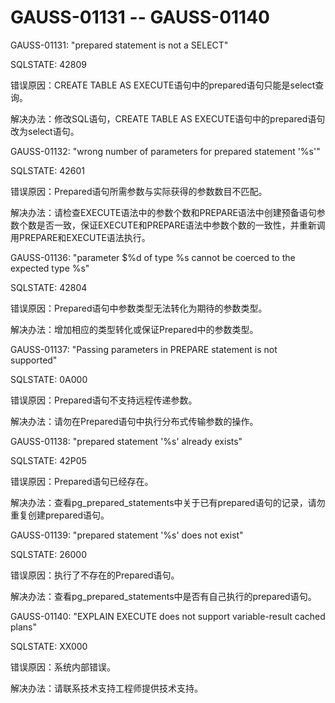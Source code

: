 # GAUSS-01131 -- GAUSS-01140<a name="ZH-CN_TOPIC_0302073138"></a>

GAUSS-01131: "prepared statement is not a SELECT"

SQLSTATE: 42809

错误原因：CREATE TABLE AS EXECUTE语句中的prepared语句只能是select查询。

解决办法：修改SQL语句，CREATE TABLE AS EXECUTE语句中的prepared语句改为select语句。

GAUSS-01132: "wrong number of parameters for prepared statement '%s'"

SQLSTATE: 42601

错误原因：Prepared语句所需参数与实际获得的参数数目不匹配。

解决办法：请检查EXECUTE语法中的参数个数和PREPARE语法中创建预备语句参数个数是否一致，保证EXECUTE和PREPARE语法中参数个数的一致性，并重新调用PREPARE和EXECUTE语法执行。

GAUSS-01136: "parameter $%d of type %s cannot be coerced to the expected type %s"

SQLSTATE: 42804

错误原因：Prepared语句中参数类型无法转化为期待的参数类型。

解决办法：增加相应的类型转化或保证Prepared中的参数类型。

GAUSS-01137: "Passing parameters in PREPARE statement is not supported"

SQLSTATE: 0A000

错误原因：Prepared语句不支持远程传递参数。

解决办法：请勿在Prepared语句中执行分布式传输参数的操作。

GAUSS-01138: "prepared statement '%s' already exists"

SQLSTATE: 42P05

错误原因：Prepared语句已经存在。

解决办法：查看pg\_prepared\_statements中关于已有prepared语句的记录，请勿重复创建prepared语句。

GAUSS-01139: "prepared statement '%s' does not exist"

SQLSTATE: 26000

错误原因：执行了不存在的Prepared语句。

解决办法：查看pg\_prepared\_statements中是否有自己执行的prepared语句。

GAUSS-01140: "EXPLAIN EXECUTE does not support variable-result cached plans"

SQLSTATE: XX000

错误原因：系统内部错误。

解决办法：请联系技术支持工程师提供技术支持。
